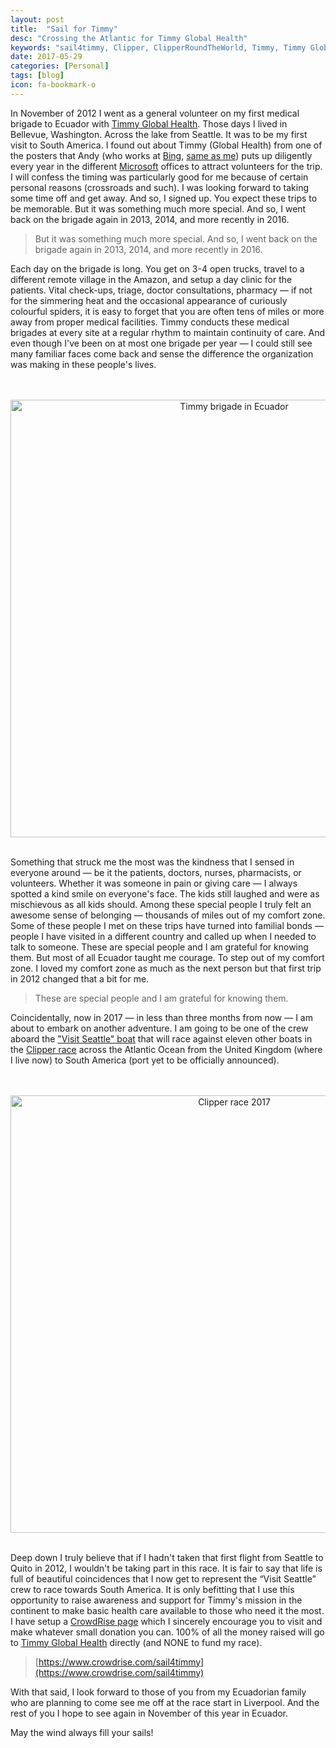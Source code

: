 ```yaml
---
layout: post
title:  "Sail for Timmy"
desc: "Crossing the Atlantic for Timmy Global Health"
keywords: "sail4timmy, Clipper, ClipperRoundTheWorld, Timmy, Timmy Global Health, Atlantic Ocean, 2017"
date: 2017-05-29
categories: [Personal]
tags: [blog]
icon: fa-bookmark-o
---
```


In November of 2012 I went as a general volunteer on my first medical brigade to Ecuador with [Timmy Global Health](http://timmyglobalhealth.org). Those days I lived in Bellevue, Washington. Across the lake from Seattle. It was to be my first visit to South America. I found out about Timmy (Global Health) from one of the posters that Andy (who works at [Bing](http://www.bing.com), [same as me](https://www.microsoft.com/en-us/research/people/bmitra/)) puts up diligently every year in the different [Microsoft](https://www.microsoft.com) offices to attract volunteers for the trip. I will confess the timing was particularly good for me because of certain personal reasons (crossroads and such). I was looking forward to taking some time off and get away. And so, I signed up. You expect these trips to be memorable. But it was something much more special. And so, I went back on the brigade again in 2013, 2014, and more recently in 2016.

>
> But it was something much more special. And so, I went back on the brigade again in 2013, 2014, and more recently in 2016.
>

Each day on the brigade is long. You get on 3-4 open trucks, travel to a different remote village in the Amazon, and setup a day clinic for the patients. Vital check-ups, triage, doctor consultations, pharmacy — if not for the simmering heat and the occasional appearance of curiously colourful spiders, it is easy to forget that you are often tens of miles or more away from proper medical facilities. Timmy conducts these medical brigades at every site at a regular rhythm to maintain continuity of care. And even though I've been on at most one brigade per year — I could still see many familiar faces come back and sense the difference the organization was making in these people's lives.

<p align="center">
<br/>&nbsp;
<img src="https://bmitra-msft.github.io/static/img/blog/sail4timmy-1.png" alt="Timmy brigade in Ecuador" style="width: 700px;"/>
<br/>&nbsp;
</p>

Something that struck me the most was the kindness that I sensed in everyone around — be it the patients, doctors, nurses, pharmacists, or volunteers. Whether it was someone in pain or giving care — I always spotted a kind smile on everyone's face. The kids still laughed and were as mischievous as all kids should. Among these special people I truly felt an awesome sense of belonging — thousands of miles out of my comfort zone. Some of these people I met on these trips have turned into familial bonds — people I have visited in a different country and called up when I needed to talk to someone. These are special people and I am grateful for knowing them. But most of all Ecuador taught me courage. To step out of my comfort zone. I loved my comfort zone as much as the next person but that first trip in 2012 changed that a bit for me.

>
> These are special people and I am grateful for knowing them.
>

Coincidentally, now in 2017 — in less than three months from now — I am about to embark on another adventure. I am going to be one of the crew aboard the ["Visit Seattle" boat](https://www.clipperroundtheworld.com/team/visit-seattle/crew) that will race against eleven other boats in the [Clipper race]( https://www.clipperroundtheworld.com/about/about-the-race) across the Atlantic Ocean from the United Kingdom (where I live now) to South America (port yet to be officially announced).

<p align="center">
<br/>&nbsp;
<img src="https://bmitra-msft.github.io/static/img/blog/sail4timmy-2.png" alt="Clipper race 2017" style="width: 700px;"/>
<br/>&nbsp;
</p>

Deep down I truly believe that if I hadn't taken that first flight from Seattle to Quito in 2012, I wouldn't be taking part in this race. It is fair to say that life is full of beautiful coincidences that I now get to represent the “Visit Seattle” crew to race towards South America. It is only befitting that I use this opportunity to raise awareness and support for Timmy's mission in the continent to make basic health care available to those who need it the most. I have setup a [CrowdRise page](https://www.crowdrise.com/sail4timmy) which I sincerely encourage you to visit and make whatever small donation you can. 100% of all the money raised will go to [Timmy Global Health](http://timmyglobalhealth.org) directly (and NONE to fund my race).

>
> [https://www.crowdrise.com/sail4timmy](https://www.crowdrise.com/sail4timmy)
>

With that said, I look forward to those of you from my Ecuadorian family who are planning to come see me off at the race start in Liverpool. And the rest of you I hope to see again in November of this year in Ecuador.

May the wind always fill your sails!